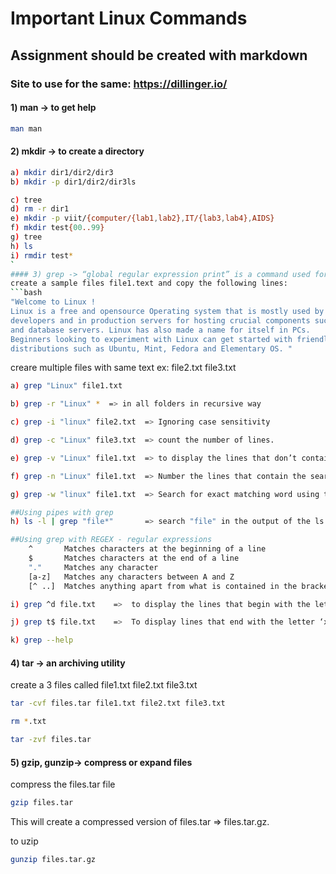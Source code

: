 # Important Linux Commands
## Assignment should be created with markdown 
### Site to use for the same: https://dillinger.io/


#### 1) man -> to get help 
```bash 
man man
```   

#### 2) mkdir -> to create a directory
```bash             
a) mkdir dir1/dir2/dir3
b) mkdir -p dir1/dir2/dir3ls

c) tree
d) rm -r dir1
e) mkdir -p viit/{computer/{lab1,lab2},IT/{lab3,lab4},AIDS}
f) mkdir test{00..99}
g) tree
h) ls
i) rmdir test*
`
#### 3) grep -> “global regular expression print” is a command used for searching and matching text patterns in files contained in the regular expressions
create a sample files file1.text and copy the following lines:
```bash 
"Welcome to Linux !
Linux is a free and opensource Operating system that is mostly used by
developers and in production servers for hosting crucial components such as web
and database servers. Linux has also made a name for itself in PCs.
Beginners looking to experiment with Linux can get started with friendlier linux
distributions such as Ubuntu, Mint, Fedora and Elementary OS. "
```   
creare multiple files with same text ex: file2.txt file3.txt

```bash    
a) grep "Linux" file1.txt

b) grep -r "Linux" *  => in all folders in recursive way

c) grep -i "linux" file2.txt  => Ignoring case sensitivity

d) grep -c "Linux" file3.txt  => count the number of lines.

e) grep -v "Linux" file1.txt  => to display the lines that don’t contain the string “Linux” run

f) grep -n "Linux" file1.txt  => Number the lines that contain the search pattern with -n option

g) grep -w "linux" file1.txt  => Search for exact matching word using the -w option

##Using pipes with grep
h) ls -l | grep "file*"       => search "file" in the output of the ls command

##Using grep with REGEX - regular expressions
    ^       Matches characters at the beginning of a line
    $       Matches characters at the end of a line
    "."     Matches any character
    [a-z]   Matches any characters between A and Z
    [^ ..]  Matches anything apart from what is contained in the brackets

i) grep ^d file.txt    =>  to display the lines that begin with the letter “d” in file1.txt  

j) grep t$ file.txt    =>  To display lines that end with the letter ‘x’

k) grep --help
```            

#### 4) tar -> an archiving utility
create a 3 files called file1.txt file2.txt file3.txt

```bash
tar -cvf files.tar file1.txt file2.txt file3.txt

rm *.txt

tar -zvf files.tar
```

#### 5) gzip, gunzip-> compress or expand files
compress the files.tar file
```bash
gzip files.tar 
```
This will create a compressed version of files.tar => files.tar.gz.

to uzip
```bash
gunzip files.tar.gz
```
